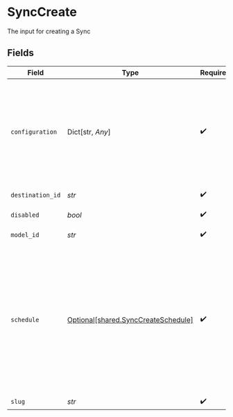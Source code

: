# SyncCreate

The input for creating a Sync


## Fields

| Field                                                                                                                                                                                                                                                                                                                                                                                                | Type                                                                                                                                                                                                                                                                                                                                                                                                 | Required                                                                                                                                                                                                                                                                                                                                                                                             | Description                                                                                                                                                                                                                                                                                                                                                                                          |
| ---------------------------------------------------------------------------------------------------------------------------------------------------------------------------------------------------------------------------------------------------------------------------------------------------------------------------------------------------------------------------------------------------- | ---------------------------------------------------------------------------------------------------------------------------------------------------------------------------------------------------------------------------------------------------------------------------------------------------------------------------------------------------------------------------------------------------- | ---------------------------------------------------------------------------------------------------------------------------------------------------------------------------------------------------------------------------------------------------------------------------------------------------------------------------------------------------------------------------------------------------- | ---------------------------------------------------------------------------------------------------------------------------------------------------------------------------------------------------------------------------------------------------------------------------------------------------------------------------------------------------------------------------------------------------- |
| `configuration`                                                                                                                                                                                                                                                                                                                                                                                      | Dict[str, *Any*]                                                                                                                                                                                                                                                                                                                                                                                     | :heavy_check_mark:                                                                                                                                                                                                                                                                                                                                                                                   | The sync's configuration. This specifies how data is mapped, among other<br/>configuration.<br/><br/>The schema depends on the destination type.<br/><br/>Consumers should NOT make assumptions on the contents of the<br/>configuration. It may change as Hightouch updates its internal code.                                                                                                      |
| `destination_id`                                                                                                                                                                                                                                                                                                                                                                                     | *str*                                                                                                                                                                                                                                                                                                                                                                                                | :heavy_check_mark:                                                                                                                                                                                                                                                                                                                                                                                   | The id of the Destination that sync is connected to                                                                                                                                                                                                                                                                                                                                                  |
| `disabled`                                                                                                                                                                                                                                                                                                                                                                                           | *bool*                                                                                                                                                                                                                                                                                                                                                                                               | :heavy_check_mark:                                                                                                                                                                                                                                                                                                                                                                                   | Whether the sync has been disabled by the user.                                                                                                                                                                                                                                                                                                                                                      |
| `model_id`                                                                                                                                                                                                                                                                                                                                                                                           | *str*                                                                                                                                                                                                                                                                                                                                                                                                | :heavy_check_mark:                                                                                                                                                                                                                                                                                                                                                                                   | The id of the Model that sync is connected to                                                                                                                                                                                                                                                                                                                                                        |
| `schedule`                                                                                                                                                                                                                                                                                                                                                                                           | [Optional[shared.SyncCreateSchedule]](../../models/shared/synccreateschedule.md)                                                                                                                                                                                                                                                                                                                     | :heavy_check_mark:                                                                                                                                                                                                                                                                                                                                                                                   | The scheduling configuration. It can be triggerd based on several ways:<br/><br/>Interval: the sync will be trigged based on certain interval(minutes/hours/days/weeks)<br/><br/>Cron: the sync will be trigged based on cron expression https://en.wikipedia.org/wiki/Cron.<br/><br/>Visual: the sync will be trigged based a visual cron configuration on UI<br/><br/>DBT-cloud: the sync will be trigged based on a dbt cloud job |
| `slug`                                                                                                                                                                                                                                                                                                                                                                                               | *str*                                                                                                                                                                                                                                                                                                                                                                                                | :heavy_check_mark:                                                                                                                                                                                                                                                                                                                                                                                   | The sync's slug                                                                                                                                                                                                                                                                                                                                                                                      |